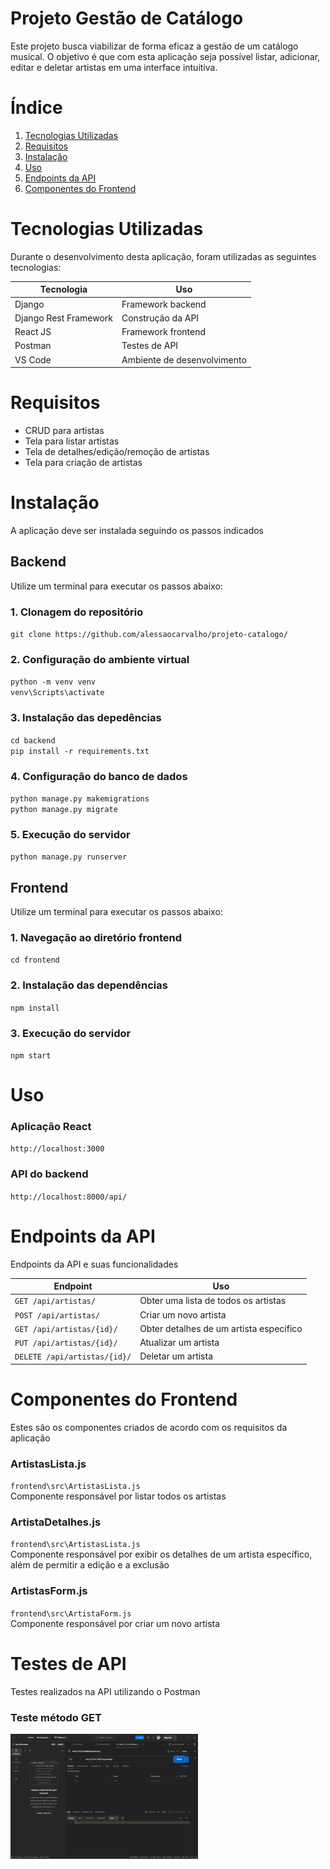 # Projeto Gestão de Catálogo

Este projeto busca viabilizar de forma eficaz a gestão de um catálogo musical. O objetivo é que com esta aplicação seja possível listar, adicionar, editar e deletar artistas em uma interface intuitiva.

# Índice

1. [Tecnologias Utilizadas](#tecnologias-utilizadas)
2. [Requisitos](#requisitos)
3. [Instalação](#instalação)
4. [Uso](#uso)
5. [Endpoints da API](#endpoints-da-api)
6. [Componentes do Frontend](#componentes-do-frontend)


# Tecnologias Utilizadas

Durante o desenvolvimento desta aplicação, foram utilizadas as seguintes tecnologias:

| Tecnologia | Uso |
|----------|-----------------|
| Django | Framework backend |
| Django Rest Framework | Construção da API |
| React JS | Framework frontend |
| Postman | Testes de API |
| VS Code | Ambiente de desenvolvimento |

# Requisitos

* CRUD para artistas
* Tela para listar artistas
* Tela de detalhes/edição/remoção de artistas
* Tela para criação de artistas

# Instalação

A aplicação deve ser instalada seguindo os passos indicados

## Backend

Utilize um terminal para executar os passos abaixo:

### 1. Clonagem do repositório
`git clone https://github.com/alessaocarvalho/projeto-catalogo/`
### 2. Configuração do ambiente virtual
`python -m venv venv`  
`venv\Scripts\activate`
### 3. Instalação das depedências
`cd backend`  
`pip install -r requirements.txt`
### 4. Configuração do banco de dados
`python manage.py makemigrations`  
`python manage.py migrate`
### 5. Execução do servidor
`python manage.py runserver`

## Frontend

Utilize um terminal para executar os passos abaixo:

### 1. Navegação ao diretório frontend
`cd frontend`
### 2. Instalação das dependências
`npm install`
### 3. Execução do servidor
`npm start`

# Uso

### Aplicação React
`http://localhost:3000`
### API do backend
`http://localhost:8000/api/`

# Endpoints da API

Endpoints da API e suas funcionalidades

| Endpoint | Uso |
|----------|-----|
| `GET /api/artistas/` | Obter uma lista de todos os artistas |
| `POST /api/artistas/` | Criar um novo artista |
| `GET /api/artistas/{id}/` | Obter detalhes de um artista específico |
| `PUT /api/artistas/{id}/` | Atualizar um artista |
| `DELETE /api/artistas/{id}/` | Deletar um artista |

# Componentes do Frontend

Estes são os componentes criados de acordo com os requisitos da aplicação

### ArtistasLista.js
`frontend\src\ArtistasLista.js`  
Componente responsável por listar todos os artistas
### ArtistaDetalhes.js
`frontend\src\ArtistasLista.js`  
Componente responsável por exibir os detalhes de um artista específico, além de permitir a edição e a exclusão
### ArtistasForm.js
`frontend\src\ArtistaForm.js`  
Componente responsável por criar um novo artista

# Testes de API

Testes realizados na API utilizando o Postman

### Teste método GET

<img src="/testes-api/metodo-get.png" alt="Método Get" width="300" height="200">